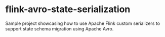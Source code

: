 # flink-avro-state-serialization

Sample project showcasing how to use Apache Flink custom serializers to support state schema migration using Apache Avro.
